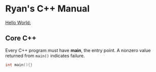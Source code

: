 # Ryan's C++ Manual
[Hello World:](http://www.catb.org/jargon/html/H/hello-world.html)



## Core C++

Every C++ program must have **main**, the entry point. A nonzero value returned from `main()` indicates failure.

```cpp
int main(){}
```
